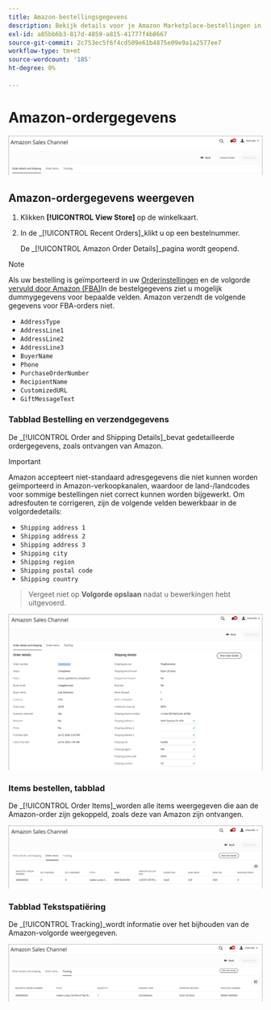 ```yaml
---
title: Amazon-bestellingsgegevens
description: Bekijk details voor je Amazon Marketplace-bestellingen in Adobe Commerce of Magento Open Source Admin.
exl-id: a85bb6b3-817d-4859-a815-41777f4b8667
source-git-commit: 2c753ec5f6f4cd509e61b4875e09e9a1a2577ee7
workflow-type: tm+mt
source-wordcount: '185'
ht-degree: 0%

---
```


# Amazon-ordergegevens

![Amazon-ordergegevens](assets/amazon-order-details-header.png)

## Amazon-ordergegevens weergeven

1. Klikken **[!UICONTROL View Store]** op de winkelkaart.

1. In de _[!UICONTROL Recent Orders]_klikt u op een bestelnummer.

   De _[!UICONTROL Amazon Order Details]_pagina wordt geopend.

>[!NOTE]
>
>Als uw bestelling is geïmporteerd in uw [Orderinstellingen](./order-settings.md) en de volgorde [vervuld door Amazon (FBA)](./fulfilled-by.md)In de bestelgegevens ziet u mogelijk dummygegevens voor bepaalde velden. Amazon verzendt de volgende gegevens voor FBA-orders niet.
>
> - `AddressType`
> - `AddressLine1`
> - `AddressLine2`
> - `AddressLine3`
> - `BuyerName`
> - `Phone`
> - `PurchaseOrderNumber`
> - `RecipientName`
> - `CustomizedURL`
> - `GiftMessageText`


### Tabblad Bestelling en verzendgegevens

De _[!UICONTROL Order and Shipping Details]_bevat gedetailleerde ordergegevens, zoals ontvangen van Amazon.

>[!IMPORTANT]
>
>Amazon accepteert niet-standaard adresgegevens die niet kunnen worden geïmporteerd in Amazon-verkoopkanalen, waardoor de land-/landcodes voor sommige bestellingen niet correct kunnen worden bijgewerkt. Om adresfouten te corrigeren, zijn de volgende velden bewerkbaar in de volgordedetails:
>
>- `Shipping address 1`
>- `Shipping address 2`
>- `Shipping address 3`
>- `Shipping city`
>- `Shipping region`
>- `Shipping postal code`
>- `Shipping country`

>
>Vergeet niet op **Volgorde opslaan** nadat u bewerkingen hebt uitgevoerd.

![Bestelling en verzendgegevens](assets/amazon-order-details.png)

### Items bestellen, tabblad

De _[!UICONTROL Order Items]_worden alle items weergegeven die aan de Amazon-order zijn gekoppeld, zoals deze van Amazon zijn ontvangen.

![Itemdetails bestellen](assets/amazon-order-item-details.png)

### Tabblad Tekstspatiëring

De _[!UICONTROL Tracking]_wordt informatie over het bijhouden van de Amazon-volgorde weergegeven.

![Trackinggegevens](assets/amazon-order-tracking-details.png)
